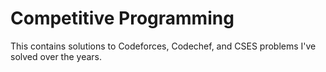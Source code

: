 # Competitive Programming

This contains solutions to Codeforces, Codechef, and CSES problems I've solved over the years.
